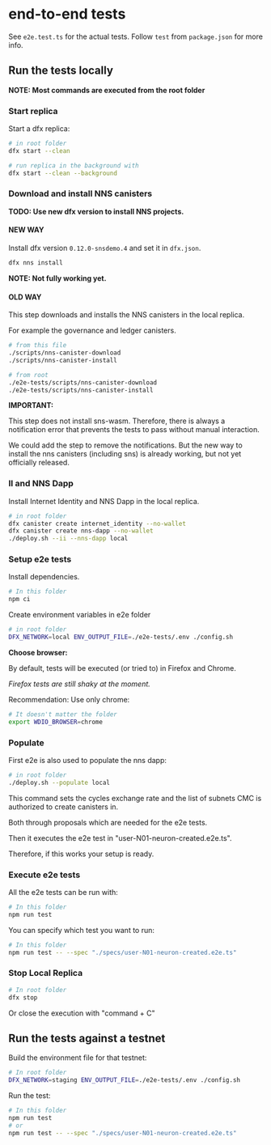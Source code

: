 # end-to-end tests

See `e2e.test.ts` for the actual tests. Follow `test` from `package.json` for
more info.

## Run the tests locally

**NOTE: Most commands are executed from the root folder**

### Start replica

Start a dfx replica:

```bash
# in root folder
dfx start --clean

# run replica in the background with
dfx start --clean --background
```

### Download and install NNS canisters

**TODO: Use new dfx version to install NNS projects.**

#### NEW WAY

Install dfx version `0.12.0-snsdemo.4` and set it in `dfx.json`.

```bash
dfx nns install
```

**NOTE: Not fully working yet.**

#### OLD WAY

This step downloads and installs the NNS canisters in the local replica.

For example the governance and ledger canisters.

```bash
# from this file
./scripts/nns-canister-download
./scripts/nns-canister-install

# from root
./e2e-tests/scripts/nns-canister-download
./e2e-tests/scripts/nns-canister-install
```

**IMPORTANT:**

This step does not install sns-wasm. Therefore, there is always a notification error that prevents the tests to pass without manual interaction.

We could add the step to remove the notifications. But the new way to install the nns canisters (including sns) is already working, but not yet officially released.

### II and NNS Dapp

Install Internet Identity and NNS Dapp in the local replica.

```bash
# in root folder
dfx canister create internet_identity --no-wallet
dfx canister create nns-dapp --no-wallet
./deploy.sh --ii --nns-dapp local
```

### Setup e2e tests

Install dependencies.

```bash
# In this folder
npm ci
```

Create environment variables in e2e folder

```bash
# in root folder
DFX_NETWORK=local ENV_OUTPUT_FILE=./e2e-tests/.env ./config.sh
```

**Choose browser:**

By default, tests will be executed (or tried to) in Firefox and Chrome.

*Firefox tests are still shaky at the moment.*

Recommendation: Use only chrome:

```bash
# It doesn't matter the folder
export WDIO_BROWSER=chrome
```

### Populate

First e2e is also used to populate the nns dapp:

```bash
# in root folder
./deploy.sh --populate local
```

This command sets the cycles exchange rate and the list of subnets CMC is authorized to create canisters in.

Both through proposals which are needed for the e2e tests.

Then it executes the e2e test in "user-N01-neuron-created.e2e.ts".

Therefore, if this works your setup is ready.

### Execute e2e tests

All the e2e tests can be run with:

```bash
# In this folder
npm run test
```

You can specify which test you want to run:

```bash
# In this folder
npm run test -- --spec "./specs/user-N01-neuron-created.e2e.ts"
```

### Stop Local Replica

```bash
# In root folder
dfx stop
```

Or close the execution with "command + C"

## Run the tests against a testnet

Build the environment file for that testnet:

```bash
# In root folder
DFX_NETWORK=staging ENV_OUTPUT_FILE=./e2e-tests/.env ./config.sh
```

Run the test:

```bash
# In this folder
npm run test
# or
npm run test -- --spec "./specs/user-N01-neuron-created.e2e.ts"
```
